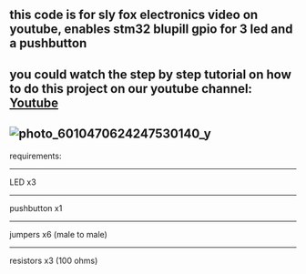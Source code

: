 this code is for sly fox electronics video on youtube, enables stm32 blupill gpio for 3 led and a pushbutton
-------------------------------------------------------------------------------
you could watch the step by step tutorial on how to do this project on our youtube channel:  [Youtube](https://www.youtube.com/playlist?list=PLN-Wi3SDfTYcwjlAhjml4AQixmjfQrbs4)
-----------------------------------------------------------------------------------------

![photo_6010470624247530140_y](https://github.com/AliQorbaniFard/stm32_gpio_led-pushbutton/assets/126378284/88fde8ba-4a41-4ad5-8806-5c5ed23fa3c8)
--------------------------------------------------------------------------------------------
requirements: 
*******************************
  LED         x3
  ***********************
  pushbutton  x1
  ***********************
  jumpers     x6  (male to male)
  *******************************
  resistors   x3  (100 ohms)
  
  
